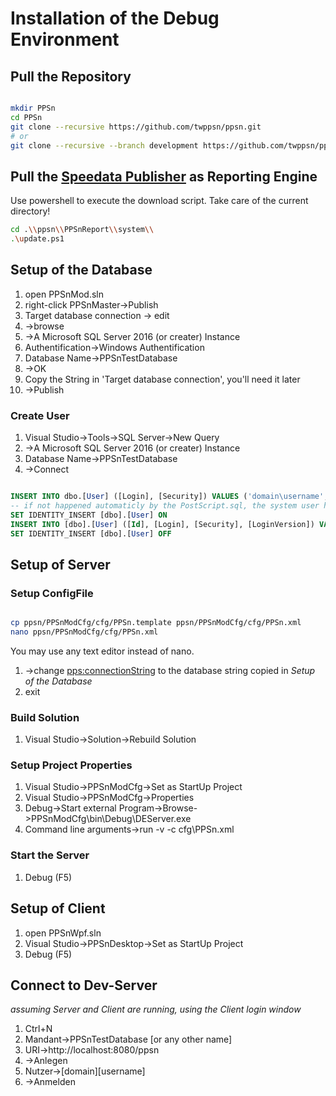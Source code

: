 # Installation of the Debug Environment
## Pull the Repository

```bash

mkdir PPSn
cd PPSn
git clone --recursive https://github.com/twppsn/ppsn.git
# or
git clone --recursive --branch development https://github.com/twppsn/ppsn.git

```

## Pull the [Speedata Publisher](https://www.speedata.de/) as Reporting Engine

Use powershell to execute the download script. Take care of the current directory!

```bash
cd .\\ppsn\\PPSnReport\\system\\
.\update.ps1
```

## Setup of the Database

1. open PPSnMod.sln
1. right-click PPSnMaster->Publish
1. Target database connection -> edit
1. ->browse
1. ->A Microsoft SQL Server 2016 (or creater) Instance
1. Authentification->Windows Authentification
1. Database Name->PPSnTestDatabase
1. ->OK
1. Copy the String in 'Target database connection', you'll need it later
1. ->Publish

### Create User

1. Visual Studio->Tools->SQL Server->New Query
1. ->A Microsoft SQL Server 2016 (or creater) Instance
1. Database Name->PPSnTestDatabase
1. ->Connect

```sql

INSERT INTO dbo.[User] ([Login], [Security]) VALUES ('domain\username', 'desSys;Chef');
-- if not happened automaticly by the PostScript.sql, the system user has to be manually created:
SET IDENTITY_INSERT [dbo].[User] ON
INSERT INTO [dbo].[User] ([Id], [Login], [Security], [LoginVersion]) VALUES (0, N'System', NULL, 0);
SET IDENTITY_INSERT [dbo].[User] OFF

```

## Setup of Server

### Setup ConfigFile

```bash

cp ppsn/PPSnModCfg/cfg/PPSn.template ppsn/PPSnModCfg/cfg/PPSn.xml
nano ppsn/PPSnModCfg/cfg/PPSn.xml

```

You may use any text editor instead of nano.

1. ->change <pps:connectionString> to the database string copied in *Setup of the Database*
1. exit

### Build Solution

1. Visual Studio->Solution->Rebuild Solution

### Setup Project Properties

1. Visual Studio->PPSnModCfg->Set as StartUp Project
1. Visual Studio->PPSnModCfg->Properties
1. Debug->Start external Program->Browse->PPSnModCfg\bin\Debug\DEServer.exe
1. Command line arguments->run -v -c cfg\PPSn.xml

### Start the Server

1. Debug (F5)

## Setup of Client

1. open PPSnWpf.sln
1. Visual Studio->PPSnDesktop->Set as StartUp Project
1. Debug (F5)

## Connect to Dev-Server

*assuming Server and Client are running, using the Client login window*

1. Ctrl+N
1. Mandant->PPSnTestDatabase [or any other name]
1. URI->http://localhost:8080/ppsn
1. ->Anlegen
1. Nutzer->[domain]\[username]
1. ->Anmelden